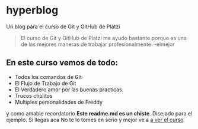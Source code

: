 # hyperblog
Un blog para el curso de Git y GitHub de Platzi

>El curso de Git y GitHub de Platzi me ayudo bastante porque es una de las mejores maneras de trabajar profesionalmente.
> -elmejor

## En este curso vemos de todo:
* Todos los comandos de Git
* El Flujo de Trabajo de Git
* El Verdadero amor por las buenas practicas.
* Trucos chulitos
* Multiples personalidades de Freddy

y como amable recordatorio **Este readme.md es un chiste**. Dise;ado para el ejemplo. Si llegas aca No te lo tomes en serio y mejor ve a  [a ver el curso](https://platzi.com/clases/git-github/)